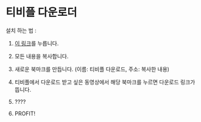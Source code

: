 # 티비플 다운로더

설치 하는 법 : 
1. [이 링크](https://raw.githubusercontent.com/HelloWorld017/useless/master/TvpleDownload/tvpleDownload.js)를 누릅니다.

2. 모든 내용을 복사합니다.

3. 새로운 북마크를 만듭니다. (이름: 티비플 다운로드, 주소: 복사한 내용)

4. 티비플에서 다운로드 받고 싶은 동영상에서 해당 북마크를 누르면 다운로드 링크가 뜹니다.

5. ????

6. PROFIT!
